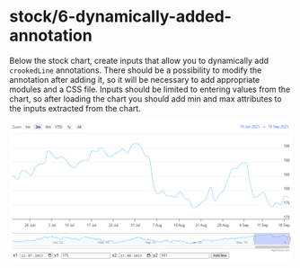# stock/6-dynamically-added-annotation

Below the stock chart, create inputs that allow you to dynamically add `crookedLine` annotations. There should be a possibility to modify the annotation after adding it, so it will be necessary to add appropriate modules and a CSS file. Inputs should be limited to entering values from the chart, so after loading the chart you should add min and max attributes to the inputs extracted from the chart.

![exercise.gif](exercise.gif)
